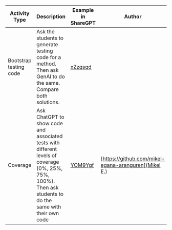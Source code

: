 | Activity Type                    | Description                                                                                                                 | Example in ShareGPT                                                          |  Author |
|----------------------------------|-----------------------------------------------------------------------------------------------------------------------------|------------------------------------------------------------------------------|----------
| Bootstrap testing code           | Ask the students to generate testing code for a method. Then ask GenAI to do the same. Compare both solutions.               | [xZzqsqd](https://sharegpt.com/c/xZzqsqd)                                   | 
| Coverage           | Ask ChatGPT to show code and associated tests with different levels of coverage (0%, 25%, 75%, 100%). Then ask students to do the same with their own code               | [YOM9Ygf](https://sharegpt.com/c/YOM9Ygf)     | [https://github.com/mikel-egana-aranguren](Mikel E.)
